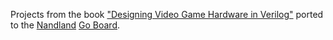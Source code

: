 Projects from the book ["Designing Video Game Hardware in Verilog"]( https://8bitworkshop.com) ported to the [Nandland](https://www.nandland.com/) [Go Board](https://www.nandland.com/goboard/index.html).
